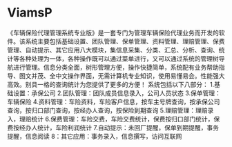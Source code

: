 # ViamsP
 《车辆保险代理管理系统专业版》是一套专门为管理车辆保险代理业务而开发的软件。该系统主要包括基础设置、团队管理、保单管理、资料管理、理赔管理、保费管理、自动提示、其它应用八大模块，集信息采集、分类、汇总、分析、查询、统计等各种处理为一体，各种操作既可以通过菜单进行，又可以通过系统的管理树导航进行管理。信息分类全面，树形管理方便，操作快捷简单，系统配有业务帮助指导、图文并茂、全中文操作界面，无需计算机专业知识，使用易懂易会。性能强大高效。别具一格的查询统计为您提供了更多的方便！  系统包括以下八部分：  1.基础设置：承保公司  2.团队管理：团队成员信息录入，公司人员状态  3.保单管理：车辆保险  4.资料管理：车险资料，车险客户信息，按车主号牌查询，按承保公司查询，按归口部门查询，按经办人查询，按保险到期查询  5.理赔管理：理赔录入，理赔统计  6.保费管理：车险交费，车险交费统计，保费按归口部门统计，保费按经办人统计，车险利润统计  7.自动提示：未回厂提醒，保单到期提醒，事务提醒，信息阅读  8：其它应用：事务录入，信息撰写，访问互联网
